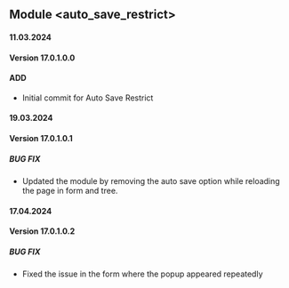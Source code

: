 ## Module <auto_save_restrict>

#### 11.03.2024
#### Version 17.0.1.0.0
#### ADD
- Initial commit for Auto Save Restrict

#### 19.03.2024
#### Version 17.0.1.0.1
##### BUG FIX
- Updated the module by removing the auto save option while reloading 
  the page in form and tree.

#### 17.04.2024
#### Version 17.0.1.0.2
##### BUG FIX
- Fixed the issue in the form where the popup appeared repeatedly
